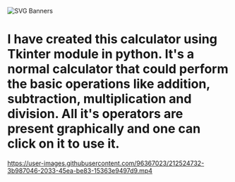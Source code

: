 ![SVG Banners](https://svg-banners.vercel.app/api?type=glitch&text1=Calculator_GUI&width=1200&height=200)

# I have created this calculator using Tkinter module in python. It's a normal calculator that could perform the basic operations like addition, subtraction, multiplication and division. All it's operators are present graphically and one can click on it to use it.



https://user-images.githubusercontent.com/96367023/212524732-3b987046-2033-45ea-be83-15363e9497d9.mp4

